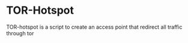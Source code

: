 # TOR-Hotspot
TOR-hotspot is a script to create an access point that redirect all traffic through tor
